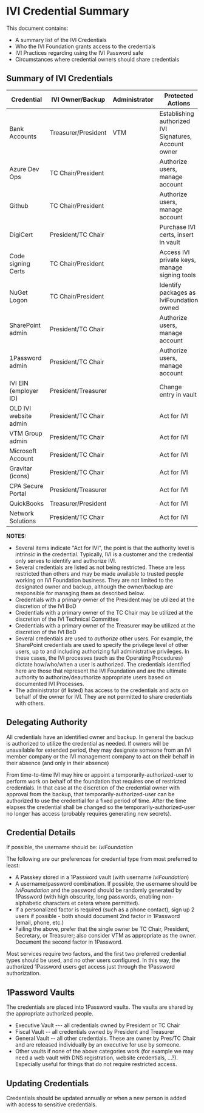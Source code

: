 # IVI Credential Summary

This document contains:

- A summary list of the IVI Credentials
- Who the IVI Foundation grants access to the credentials
- IVI Practices regarding using the IVI Password safe
- Circumstances where credential owners should share credentials

## Summary of IVI Credentials

| Credential           |  IVI Owner/Backup   | Administrator  | Protected Actions                   | Restricted |
| ----------           | ----------------    | -------------  | -----------------                   | ------------- |
| Bank Accounts        | Treasurer/President |     VTM        | Establishing authorized IVI Signatures, Account owner | yes |
| Azure Dev Ops        | TC Chair/President  |                | Authorize users, manage account     | yes |
| Github               | TC Chair/President  |                | Authorize users, manage account     | yes |
| DigiCert             | President/TC Chair  |                | Purchase IVI certs, insert in vault | yes |
| Code signing Certs   | TC Chair/President  |                | Access IVI private keys, manage signing tools | yes |
| NuGet Logon          | TC Chair/President  |                | Identify packages as IviFoundation owned | yes |
| SharePoint admin     | President/TC Chair  |                | Authorize users, manage account     | yes |
| 1Password admin      | President/TC Chair  |                | Authorize users, manage account     | yes |
| IVI EIN (employer ID)| President/Treasurer |     <none>     | Change entry in vault               | no |
| OLD IVI website admin| President/TC Chair  |                | Act for IVI                         | no |
| VTM Group admin      | President/TC Chair  |                | Act for IVI                         | no |
| Microsoft Account    | President/TC Chair  |                | Act for IVI                         | no |
| Gravitar (icons)     | President/TC Chair  |                | Act for IVI                         | no |
| CPA Secure Portal    | President/Treasurer |                | Act for IVI                         | no |
| QuickBooks           | Treasurer/President |                | Act for IVI                         | no |
| Network Solutions    | President/TC Chair  |                | Act for IVI                         | no |

**NOTES:**

- Several items indicate "Act for IVI", the point is that the authority level is intrinsic in the credential.  Typically, IVI is a customer and the credential only serves to identify and authorize IVI.
- Several credentials are listed as not being restricted.  These are less restricted than others and may be made available to trusted people working on IVI Foundation business.  They are not limited to the designated owner and backup, although the owner/backup are responsible for managing them as described below.
- Credentials with a primary owner of the President may be utilized at the discretion of the IVI BoD
- Credentials with a primary owner of the TC Chair may be utilized at the discretion of the IVI Technical Committee
- Credentials with a primary owner of the Treasurer may be utilized at the discretion of the IVI BoD
- Several credentials are used to _authorize_ other users.  For example, the SharePoint credentials are used to specify the privilege level of other users, up to and including authorizing full administrative privileges.  In these cases, the IVI processes (such as the Operating Procedures) dictate how/who/when a user is authorized.  The credentials identified here are those that represent the IVI Foundation and are the ultimate authority to authorize/deauthorize appropriate users based on documented IVI Processes.
- The administrator (if listed) has access to the credentials and acts on behalf of the owner for IVI.  They are not permitted to share credentials with others.

## Delegating Authority

All credentials have an identified owner and backup.  In general the backup is authorized to utilize the credential as needed.  If owners will be unavailable for extended period, they may designate someone from an IVI member company or the IVI management company to act on their behalf in their absence (and only in their absence)

From time-to-time IVI may hire or appoint a temporarily-authorized-user to perform work on behalf of the foundation that requires one of restricted credentials. In that case at the discretion of the credential owner with approval from the backup, that temporarily-authorized-user can be authorized to use the credential for a fixed period of time.  After the time elapses the credential shall be changed so the temporarily-authorized-user no longer has access (probably requires generating new secrets).

## Credential Details

If possible, the username should be: _IviFoundation_

The following are our preferences for credential type from most preferred to least:

- A Passkey stored in a 1Password vault (with username _IviFoundation_)
- A username/password combination.  If possible, the username should be _IviFoundation_ and the password should be randomly generated by 1Password (with high obscurity, long passwords, enabling non-alphabetic characters et cetera where permitted).
- If a personalized factor is required (such as a phone contact), sign up 2 users if possible - both should document 2nd factor in 1Password (email, phone, etc.)
- Failing the above, prefer that the single owner be TC Chair, President, Secretary, or Treasurer; also consider VTM as appropriate as the owner.  Document the second factor in 1Password.

Most services require two factors, and the first two preferred credential types should be used, and no other users configured.  In this way, the authorized 1Password users get access just through the 1Password authorization.

## 1Password Vaults

The credentials are placed into 1Password vaults.  The vaults are shared by the appropriate authorized people.

- Executive Vault --- all credentials owned by President or TC Chair
- Fiscal Vault -- all credentials owned by President and Treasurer
- General Vault -- all other credentials.  These are owner by Pres/TC Chair and are released individually by an executive for use by someone.
- Other vaults if none of the above categories work (for example we may need a web vault with DNS registration, website credentials, …?).  Especially useful for things that do not require restricted access.

## Updating Credentials

Credentials should be updated annually or when a new person is added with access to sensitive credentials.
